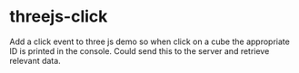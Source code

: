 # threejs-click
Add a click event to three js demo so when click on a cube the appropriate ID is printed in the console.
Could send this to the server and retrieve relevant data.
